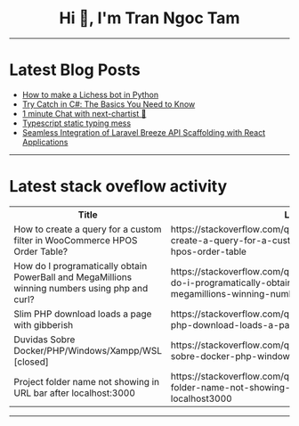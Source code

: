 <h1 align="center">Hi 👋, I'm Tran Ngoc Tam</h1>

---

# Latest Blog Posts 
<!-- BLOG-POST-LIST:START -->
- [How to make a Lichess bot in Python](https://dev.to/kaipereira/how-to-make-a-lichess-bot-in-python-2ge3)
- [Try Catch in C#: The Basics You Need to Know](https://dev.to/devleader/try-catch-in-c-the-basics-you-need-to-know-13jo)
- [1 minute Chat with next-chartist 🚀](https://dev.to/poboisvert/1-minute-chat-with-next-chartist-3e7f)
- [Typescript static typing mess](https://dev.to/lapp1stan/typescript-static-typing-mess-57nh)
- [Seamless Integration of Laravel Breeze API Scaffolding with React Applications](https://dev.to/nilanth/seamless-integration-of-laravel-breeze-api-scaffolding-with-react-applications-59pi)
<!-- BLOG-POST-LIST:END -->

---

# Latest stack oveflow activity
<table>
  <tr><th>Title</th><th>Link</th></tr>
  <!-- STACKOVERFLOW:START --><tr><td>How to create a query for a custom filter in WooCommerce HPOS Order Table?</td><td>https://stackoverflow.com/questions/78409802/how-to-create-a-query-for-a-custom-filter-in-woocommerce-hpos-order-table</td></tr><tr><td>How do I programatically obtain PowerBall and MegaMillions winning numbers using php and curl?</td><td>https://stackoverflow.com/questions/78409718/how-do-i-programatically-obtain-powerball-and-megamillions-winning-numbers-using</td></tr><tr><td>Slim PHP download loads a page with gibberish</td><td>https://stackoverflow.com/questions/78409709/slim-php-download-loads-a-page-with-gibberish</td></tr><tr><td>Duvidas Sobre Docker/PHP/Windows/Xampp/WSL [closed]</td><td>https://stackoverflow.com/questions/78409675/duvidas-sobre-docker-php-windows-xampp-wsl</td></tr><tr><td>Project folder name not showing in URL bar after localhost:3000</td><td>https://stackoverflow.com/questions/78409575/project-folder-name-not-showing-in-url-bar-after-localhost3000</td></tr><!-- STACKOVERFLOW:END -->
</table>

---


